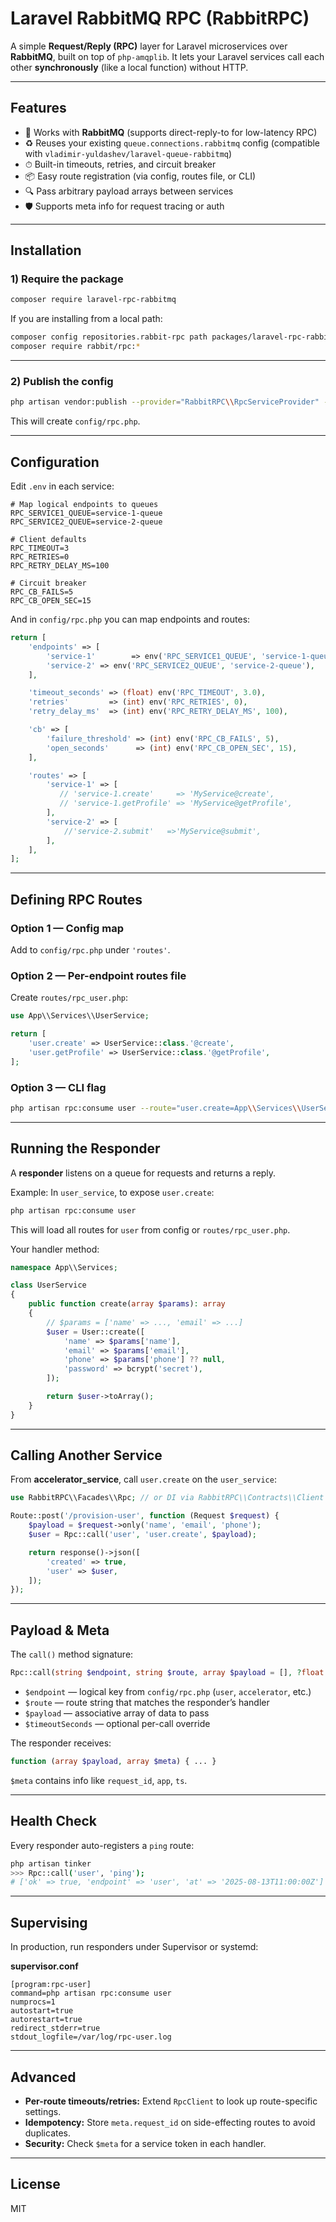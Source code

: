 # Laravel RabbitMQ RPC (RabbitRPC)

A simple **Request/Reply (RPC)** layer for Laravel microservices over **RabbitMQ**, built on top of `php-amqplib`.
It lets your Laravel services call each other **synchronously** (like a local function) without HTTP.

---

## Features

- 🐇 Works with **RabbitMQ** (supports direct-reply-to for low-latency RPC)
- ♻ Reuses your existing `queue.connections.rabbitmq` config (compatible with `vladimir-yuldashev/laravel-queue-rabbitmq`)
- ⏱ Built-in timeouts, retries, and circuit breaker
- 📦 Easy route registration (via config, routes file, or CLI)
- 🔍 Pass arbitrary payload arrays between services
- 🛡 Supports meta info for request tracing or auth

---

## Installation

### 1) Require the package

```bash
composer require laravel-rpc-rabbitmq
```


If you are installing from a local path:

```bash
composer config repositories.rabbit-rpc path packages/laravel-rpc-rabbitmq
composer require rabbit/rpc:*
```

---

### 2) Publish the config

```bash
php artisan vendor:publish --provider="RabbitRPC\\RpcServiceProvider" --tag=config
```

This will create `config/rpc.php`.

---

## Configuration

Edit `.env` in each service:

```dotenv
# Map logical endpoints to queues
RPC_SERVICE1_QUEUE=service-1-queue
RPC_SERVICE2_QUEUE=service-2-queue

# Client defaults
RPC_TIMEOUT=3
RPC_RETRIES=0
RPC_RETRY_DELAY_MS=100

# Circuit breaker
RPC_CB_FAILS=5
RPC_CB_OPEN_SEC=15
```

And in `config/rpc.php` you can map endpoints and routes:

```php
return [
    'endpoints' => [
        'service-1'        => env('RPC_SERVICE1_QUEUE', 'service-1-queue'),
        'service-2' => env('RPC_SERVICE2_QUEUE', 'service-2-queue'),
    ],

    'timeout_seconds' => (float) env('RPC_TIMEOUT', 3.0),
    'retries'         => (int) env('RPC_RETRIES', 0),
    'retry_delay_ms'  => (int) env('RPC_RETRY_DELAY_MS', 100),

    'cb' => [
        'failure_threshold' => (int) env('RPC_CB_FAILS', 5),
        'open_seconds'      => (int) env('RPC_CB_OPEN_SEC', 15),
    ],

    'routes' => [
        'service-1' => [
           // 'service-1.create'     => 'MyService@create',
           // 'service-1.getProfile' => 'MyService@getProfile',
        ],
        'service-2' => [
            //'service-2.submit'   =>'MyService@submit',
        ],
    ],
];
```

---

## Defining RPC Routes

### Option 1 — Config map
Add to `config/rpc.php` under `'routes'`.

### Option 2 — Per-endpoint routes file
Create `routes/rpc_user.php`:

```php
use App\\Services\\UserService;

return [
    'user.create' => UserService::class.'@create',
    'user.getProfile' => UserService::class.'@getProfile',
];
```

### Option 3 — CLI flag
```bash
php artisan rpc:consume user --route="user.create=App\\Services\\UserService@create"
```

---

## Running the Responder

A **responder** listens on a queue for requests and returns a reply.

Example: In `user_service`, to expose `user.create`:

```bash
php artisan rpc:consume user
```

This will load all routes for `user` from config or `routes/rpc_user.php`.

Your handler method:

```php
namespace App\\Services;

class UserService
{
    public function create(array $params): array
    {
        // $params = ['name' => ..., 'email' => ...]
        $user = User::create([
            'name' => $params['name'],
            'email' => $params['email'],
            'phone' => $params['phone'] ?? null,
            'password' => bcrypt('secret'),
        ]);

        return $user->toArray();
    }
}
```

---

## Calling Another Service

From **accelerator_service**, call `user.create` on the `user_service`:

```php
use RabbitRPC\\Facades\\Rpc; // or DI via RabbitRPC\\Contracts\\Client

Route::post('/provision-user', function (Request $request) {
    $payload = $request->only('name', 'email', 'phone');
    $user = Rpc::call('user', 'user.create', $payload);

    return response()->json([
        'created' => true,
        'user' => $user,
    ]);
});
```

---

## Payload & Meta

The `call()` method signature:

```php
Rpc::call(string $endpoint, string $route, array $payload = [], ?float $timeoutSeconds = null): array
```

- `$endpoint` — logical key from `config/rpc.php` (`user`, `accelerator`, etc.)
- `$route` — route string that matches the responder’s handler
- `$payload` — associative array of data to pass
- `$timeoutSeconds` — optional per-call override

The responder receives:
```php
function (array $payload, array $meta) { ... }
```
`$meta` contains info like `request_id`, `app`, `ts`.

---

## Health Check

Every responder auto-registers a `ping` route:
```bash
php artisan tinker
>>> Rpc::call('user', 'ping');
# ['ok' => true, 'endpoint' => 'user', 'at' => '2025-08-13T11:00:00Z']
```

---

## Supervising

In production, run responders under Supervisor or systemd:

**supervisor.conf**
```
[program:rpc-user]
command=php artisan rpc:consume user
numprocs=1
autostart=true
autorestart=true
redirect_stderr=true
stdout_logfile=/var/log/rpc-user.log
```

---

## Advanced

- **Per-route timeouts/retries:** Extend `RpcClient` to look up route-specific settings.
- **Idempotency:** Store `meta.request_id` on side-effecting routes to avoid duplicates.
- **Security:** Check `$meta` for a service token in each handler.

---

## License

MIT
